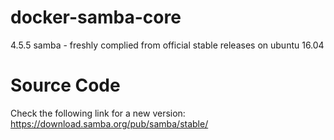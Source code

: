 # docker-samba-core
4.5.5 samba - freshly complied from official stable releases on ubuntu 16.04

# Source Code
Check the following link for a new version: https://download.samba.org/pub/samba/stable/
